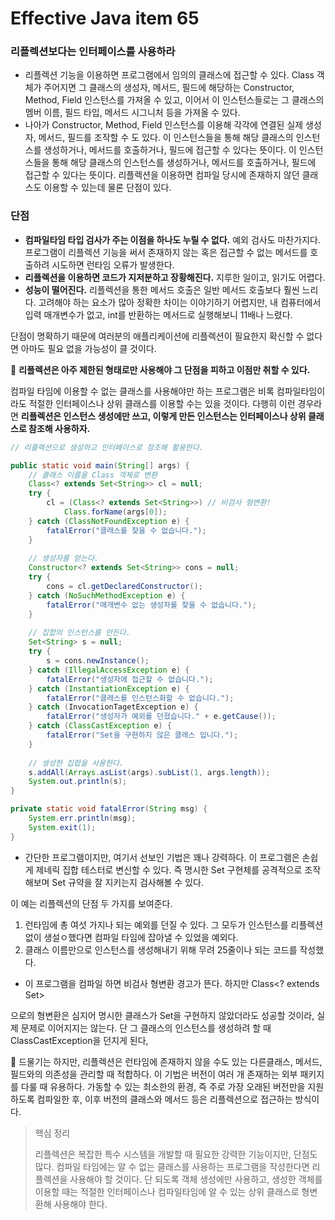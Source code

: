 # Effective Java item 65



### 리플렉션보다는 인터페이스를 사용하라



- 리플렉션 기능을 이용하면 프로그램에서 임의의 클래스에 접근할 수 있다. Class 객체가 주어지면 그 클래스의 생성자, 메서드, 필드에 해당하는 Constructor, Method, Field 인스턴스를 가져올 수 있고, 이어서 이 인스턴스들로는 그 클래스의 멤버 이름, 필드 타입, 메서드 시그니처 등을 가져올 수 있다.
- 나아가 Constructor, Method, Field 인스턴스를 이용해 각각에 연결된 실제 생성자, 메서드, 필드를 조작할 수 도 있다. 이 인스턴스들을 통해 해당 클래스의 인스턴스를 생성하거나, 메서드를 호출하거나, 필드에 접근할 수 있다는 뜻이다. 이 인스턴스들을 통해 해당 클래스의 인스턴스를 생성하거나, 메서드를 호출하거나, 필드에 접근할 수 있다는 뜻이다. 리플렉션을 이용하면 컴파일 당시에 존재하지 않던 클래스도 이용할 수 있는데 물론 단점이 있다.



### 단점

- **컴파일타임 타입 검사가 주는 이점을 하나도 누릴 수 없다.** 예외 검사도 마찬가지다. 프로그램이 리플렉션 기능을 써서 존재하지 않는 혹은 접근할 수 없는 메서드를 호출하려 시도하면 런타임 오류가 발생한다.
- **리플렉션을 이용하면 코드가 지저분하고 장황해진다.** 지루한 일이고, 읽기도 어렵다.
- **성능이 떨어진다.** 리플렉션을 통한 메서드 호출은 일반 메서드 호출보다 훨씬 느리다. 고려해야 하는 요소가 많아 정확한 차이는 이야기하기 어렵지만, 내 컴퓨터에서 입력 매개변수가 없고, int를 반환하는 메서드로 실행해보니 11배나 느렸다.



단점이 명확하기 때문에 여러분의 애플리케이션에 리플렉션이 필요한지 확신할 수 없다면 아마도 필요 없을 가능성이 클 것이다.

🚀 **리플렉션은 아주 제한된 형태로만 사용해야 그 단점을 피하고 이점만 취할 수 있다.** 

컴파일 타임에 이용할 수 없는 클래스를 사용해야만 하는 프로그램은 비록 컴파일타임이라도 적절한 인터페이스나 상위 클래스를 이용할 수는 있을 것이다. 다행히 이런 경우라면 **리플렉션은 인스턴스 생성에만 쓰고, 이렇게 만든 인스턴스는 인터페이스나 상위 클래스로 참조해 사용하자.**



```java
// 리플렉션으로 생성하고 인터페이스로 참조해 활용한다.

public static void main(String[] args) {
    // 클래스 이름을 Class 객체로 변환
    Class<? extends Set<String>> cl = null;
    try {
        cl = (Class<? extends Set<String>>) // 비검사 형변환!
            Class.forName(args[0]);
    } catch (ClassNotFoundException e) {
        fatalError("클래스를 찾을 수 없습니다.");
    }
    
    // 생성자를 얻는다.
    Constructor<? extends Set<String>> cons = null;
    try {
        cons = cl.getDeclaredConstructor();
    } catch (NoSuchMethodException e) {
        fatalError("매개변수 없는 생성자를 찾을 수 없습니다.");
    }
    
    // 집합의 인스턴스를 만든다.
    Set<String> s = null;
    try {
        s = cons.newInstance();
    } catch (IllegalAccessException e) {
        fatalError("생성자에 접근할 수 없습니다.");
    } catch (InstantiationException e) {
        fatalError("클래스를 인스턴스화할 수 없습니다.");
    } catch (InvocationTagetException e) {
        fatalError("생성자가 예외를 던졌습니다." + e.getCause());
    } catch (ClassCastException e) {
        fatalError("Set을 구현하지 않은 클래스 입니다.");
    }
    
    // 생성한 집합을 사용한다.
    s.addAll(Arrays.asList(args).subList(1, args.length));
    System.out.println(s);
}

private static void fatalError(String msg) {
    System.err.println(msg);
    System.exit(1);
}
```

- 간단한 프로그램이지만, 여기서 선보인 기법은 꽤나 강력하다. 이 프로그램은 손쉽게 제네릭 집합 테스터로 변신할 수 있다. 즉 명시한 Set 구현체를 공격적으로 조작해보며 Set 규약을 잘 지키는지 검사해볼 수 있다.



이 예는 리플렉션의 단점 두 가지를 보여준다.

1. 런타임에 총 여섯 가지나 되는 예외를 던질 수 있다. 그 모두가 인스턴스를 리플렉션 없이 생설ㅇ했다면 컴파일 타임에 잡아낼 수 있었을 예외다.
2. 클래스 이름만으로 인스턴스를 생성해내기 위해 무려 25줄이나 되는 코드를 작성했다.



- 이 프로그램을 컴파일 하면 비검사 형변환 경고가 뜬다. 하지만 Class<? extends Set<String>>

으로의 형변환은 심지어 명시한 클래스가 Set을 구현하지 않았더라도 성공할 것이라, 실제 문제로 이어지지는 않는다. 단 그 클래스의 인스턴스를 생성하려 할 때 ClassCastException을 던지게 된다,



🚀 드물기는 하지만, 리플렉션은 런타임에 존재하지 않을 수도 있는 다른클래스, 메서드, 필드와의 의존성을 관리할 때 적합하다. 이 기법은 버전이 여러 개 존재하는 외부 패키지를 다룰 때 유용하다. 가동할 수 있는 최소한의 환경, 즉 주로 가장 오래된 버전만을 지원하도록 컴파일한 후, 이후 버전의 클래스와 메서드 등은 리플렉션으로 접근하는 방식이다.



> 핵심 정리
>
> 리플렉션은 복잡한 특수 시스템을 개발할 때 필요한 강력한 기능이지만, 단점도 많다. 컴파일 타임에는 알 수 없는 클래스를 사용하는 프로그램을 작성한다면 리플렉션을 사용해야 할 것이다. 단 되도록 객체 생성에만 사용하고, 생성한 객체를 이용할 때는 적절한 인터페이스나 컴파일타임에 알 수 있는 상위 클래스로 형변환해 사용해야 한다.
